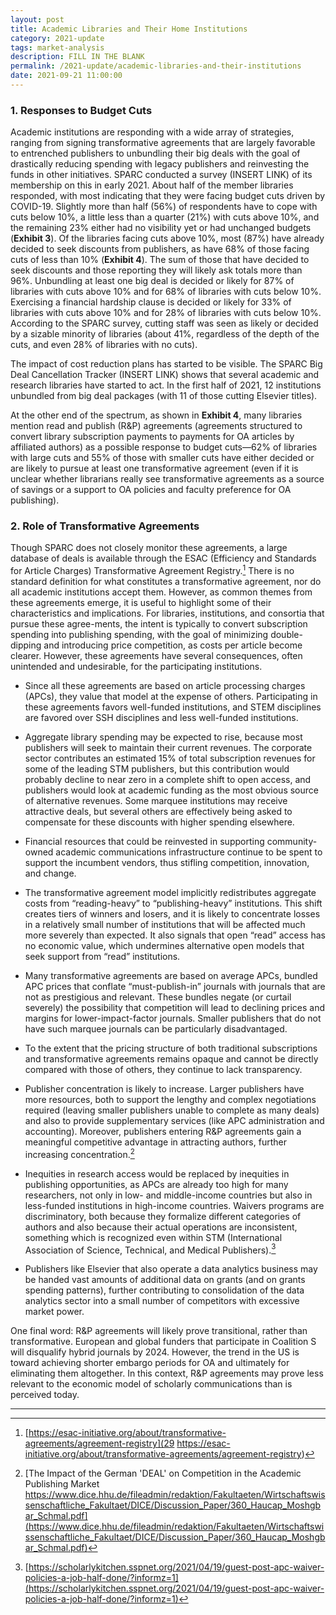 ```yaml
---
layout: post
title: Academic Libraries and Their Home Institutions
category: 2021-update
tags: market-analysis
description: FILL IN THE BLANK
permalink: /2021-update/academic-libraries-and-their-institutions
date: 2021-09-21 11:00:00
---
```


### 1. Responses to Budget Cuts
Academic institutions are responding with a wide array of strategies, ranging from signing transformative agreements that are largely favorable to entrenched publishers to unbundling their big deals with the goal of drastically reducing spending with legacy publishers and reinvesting the funds in other initiatives. SPARC conducted a survey (INSERT LINK) of its membership on this in early 2021. About half of the member libraries responded, with most indicating that they were facing budget cuts driven by COVID-19. Slightly more than half (56%) of respondents have to cope with cuts below 10%, a little less than a quarter (21%) with cuts above 10%, and the remaining 23% either had no visibility yet or had unchanged budgets (**Exhibit 3**). Of the libraries facing cuts above 10%, most (87%) have already decided to seek discounts from publishers, as have 68% of those facing cuts of less than 10% (**Exhibit 4**). The sum of those that have decided to seek discounts and those reporting they will likely ask totals more than 96%. Unbundling at least one big deal is decided or likely for 87% of libraries with cuts above 10% and for 68% of libraries with cuts below 10%. Exercising a financial hardship clause is decided or likely for 33% of libraries with cuts above 10% and for 28% of libraries with cuts below 10%. According to the SPARC survey, cutting staff was seen as likely or decided by a sizable minority of libraries (about 41%, regardless of the depth of the cuts, and even 28% of libraries with no cuts). 

The impact of cost reduction plans has started to be visible. The SPARC Big Deal Cancellation Tracker (INSERT LINK) shows that several academic and research libraries have started to act. In the first half of 2021, 12 institutions unbundled from big deal packages (with 11 of those cutting Elsevier titles). 

At the other end of the spectrum, as shown in **Exhibit 4**, many libraries mention read and publish (R&P) agreements (agreements structured to convert library subscription payments to payments for OA articles by affiliated authors) as a possible response to budget cuts—62% of libraries with large cuts and 55% of those with smaller cuts have either decided or are likely to pursue at least one transformative agreement (even if it is unclear whether librarians really see transformative agreements as a source of savings or a support to OA policies and faculty preference for OA publishing). 


### 2. Role of Transformative Agreements
Though SPARC does not closely monitor these agreements, a large database of deals is available through the ESAC (Efficiency and Standards for Article Charges) Transformative Agreement Registry.[^29] There is no standard definition for what constitutes a transformative agreement, nor do all academic institutions accept them. However, as common themes from these agreements emerge, it is useful to highlight some of their characteristics and implications. For libraries, institutions, and consortia that pursue these agree-ments, the intent is typically to convert subscription spending into publishing spending, with the goal of minimizing double-dipping and introducing price competition, as costs per article become clearer. However, these agreements have several consequences, often unintended and undesirable, for the participating institutions. 

* Since all these agreements are based on article processing charges (APCs), they value that model at the expense of others. Participating in these agreements favors well-funded institutions, and STEM disciplines are favored over SSH disciplines and less well-funded institutions. 

* Aggregate library spending may be expected to rise, because most publishers will seek to maintain their current revenues. The corporate sector contributes an estimated 15% of total subscription revenues for some of the leading STM publishers, but this contribution would probably decline to near zero in a complete shift to open access, and publishers would look at academic funding as the most obvious source of alternative revenues. Some marquee institutions may receive attractive deals, but several others are effectively being asked to compensate for these discounts with higher spending elsewhere.

* Financial resources that could be reinvested in supporting community-owned academic communications infrastructure continue to be spent to support the incumbent vendors, thus stifling competition, innovation, and change.

* The transformative agreement model implicitly redistributes aggregate costs from “reading-heavy” to “publishing-heavy” institutions. This shift creates tiers of winners and losers, and it is likely to concentrate losses in a relatively small number of institutions that will be affected much more severely than expected. It also signals that open “read” access has no economic value, which undermines alternative open models that seek support from “read” institutions.

* Many transformative agreements are based on average APCs, bundled APC prices that conflate “must-publish-in” journals with journals that are not as prestigious and relevant. These bundles negate (or curtail severely) the possibility that competition will lead to declining prices and margins for lower-impact-factor journals. Smaller publishers that do not have such marquee journals can be particularly disadvantaged.

* To the extent that the pricing structure of both traditional subscriptions and transformative agreements remains opaque and cannot be directly compared with those of others, they continue to lack transparency.

* Publisher concentration is likely to increase. Larger publishers have more resources, both to support the lengthy and complex negotiations required (leaving smaller publishers unable to complete as many deals) and also to provide supplementary services (like APC administration and accounting). Moreover, publishers entering R&P agreements gain a meaningful competitive advantage in attracting authors, further increasing concentration.[^30]

* Inequities in research access would be replaced by inequities in publishing opportunities, as APCs are already too high for many researchers, not only in low- and middle-income countries but also in less-funded institutions in high-income countries. Waivers programs are discriminatory, both because they formalize different categories of authors and also because their actual operations are inconsistent, something which is recognized even within STM (International Association of Science, Technical, and Medical Publishers).[^31]

* Publishers like Elsevier that also operate a data analytics business may be handed vast amounts of additional data on grants (and on grants spending patterns), further contributing to consolidation of the data analytics sector into a small number of competitors with excessive market power.

One final word: R&P agreements will likely prove transitional, rather than transformative. European and global funders that participate in Coalition S will disqualify hybrid journals by 2024. However, the trend in the US is toward achieving shorter embargo periods for OA and ultimately for eliminating them altogether. In this context, R&P agreements may prove less relevant to the economic model of scholarly communications than is perceived today.


***

[^29]: [https://esac-initiative.org/about/transformative-agreements/agreement-registry](29 https://esac-initiative.org/about/transformative-agreements/agreement-registry)

[^30]: [The Impact of the German 'DEAL' on Competition in the Academic Publishing Market https://www.dice.hhu.de/fileadmin/redaktion/Fakultaeten/Wirtschaftswissenschaftliche_Fakultaet/DICE/Discussion_Paper/360_Haucap_Moshgbar_Schmal.pdf](https://www.dice.hhu.de/fileadmin/redaktion/Fakultaeten/Wirtschaftswissenschaftliche_Fakultaet/DICE/Discussion_Paper/360_Haucap_Moshgbar_Schmal.pdf)

[^31]: [https://scholarlykitchen.sspnet.org/2021/04/19/guest-post-apc-waiver-policies-a-job-half-done/?informz=1](https://scholarlykitchen.sspnet.org/2021/04/19/guest-post-apc-waiver-policies-a-job-half-done/?informz=1)
